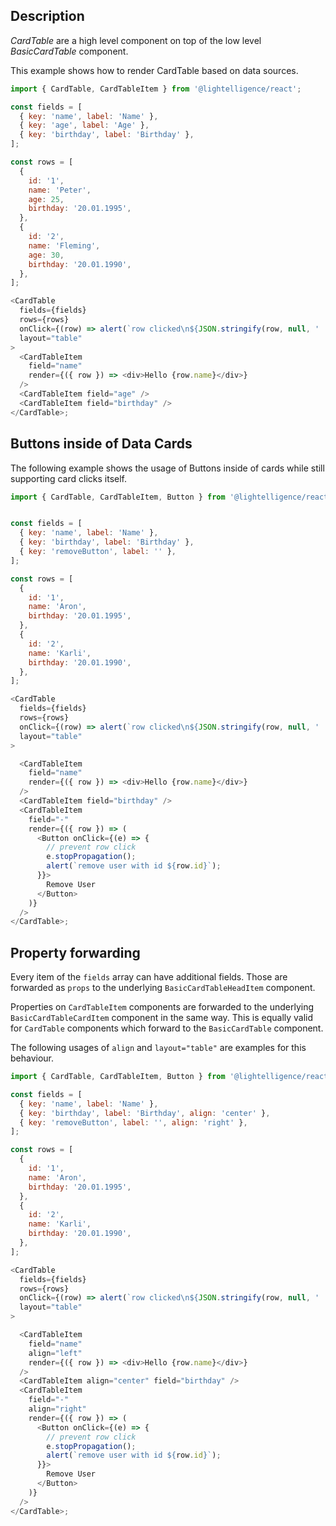 ## Description

*CardTable* are a high level component on top of the low level *BasicCardTable* component.

This example shows how to render CardTable based on data sources.

```js
import { CardTable, CardTableItem } from '@lightelligence/react';

const fields = [
  { key: 'name', label: 'Name' },
  { key: 'age', label: 'Age' },
  { key: 'birthday', label: 'Birthday' },
];

const rows = [
  {
    id: '1',
    name: 'Peter',
    age: 25,
    birthday: '20.01.1995',
  },
  {
    id: '2',
    name: 'Fleming',
    age: 30,
    birthday: '20.01.1990',
  },
];

<CardTable
  fields={fields}
  rows={rows}
  onClick={(row) => alert(`row clicked\n${JSON.stringify(row, null, '  ')}`)}
  layout="table"
>
  <CardTableItem
    field="name"
    render={({ row }) => <div>Hello {row.name}</div>}
  />
  <CardTableItem field="age" />
  <CardTableItem field="birthday" />
</CardTable>;
```

## Buttons inside of Data Cards

The following example shows the usage of Buttons inside of cards while still supporting
card clicks itself.

```js
import { CardTable, CardTableItem, Button } from '@lightelligence/react';


const fields = [
  { key: 'name', label: 'Name' },
  { key: 'birthday', label: 'Birthday' },
  { key: 'removeButton', label: '' },
];

const rows = [
  {
    id: '1',
    name: 'Aron',
    birthday: '20.01.1995',
  },
  {
    id: '2',
    name: 'Karli',
    birthday: '20.01.1990',
  },
];

<CardTable
  fields={fields}
  rows={rows}
  onClick={(row) => alert(`row clicked\n${JSON.stringify(row, null, '  ')}`)}
  layout="table"
>

  <CardTableItem
    field="name"
    render={({ row }) => <div>Hello {row.name}</div>}
  />
  <CardTableItem field="birthday" />
  <CardTableItem
    field="-"
    render={({ row }) => (
      <Button onClick={(e) => {
        // prevent row click
        e.stopPropagation();
        alert(`remove user with id ${row.id}`);
      }}>
        Remove User
      </Button>
    )}
  />
</CardTable>;
```

## Property forwarding

Every item of the `fields` array can have additional fields. Those are forwarded as `props` to the underlying `BasicCardTableHeadItem` component.

Properties on `CardTableItem` components are forwarded to the underlying `BasicCardTableCardItem` component in the same way. This is equally valid for `CardTable` components which forward to the `BasicCardTable` component.

The following usages of `align` and `layout="table"` are examples for this behaviour.

```js
import { CardTable, CardTableItem, Button } from '@lightelligence/react';

const fields = [
  { key: 'name', label: 'Name' },
  { key: 'birthday', label: 'Birthday', align: 'center' },
  { key: 'removeButton', label: '', align: 'right' },
];

const rows = [
  {
    id: '1',
    name: 'Aron',
    birthday: '20.01.1995',
  },
  {
    id: '2',
    name: 'Karli',
    birthday: '20.01.1990',
  },
];

<CardTable
  fields={fields}
  rows={rows}
  onClick={(row) => alert(`row clicked\n${JSON.stringify(row, null, '  ')}`)}
  layout="table"
>

  <CardTableItem
    field="name"
    align="left"
    render={({ row }) => <div>Hello {row.name}</div>}
  />
  <CardTableItem align="center" field="birthday" />
  <CardTableItem
    field="-"
    align="right"
    render={({ row }) => (
      <Button onClick={(e) => {
        // prevent row click
        e.stopPropagation();
        alert(`remove user with id ${row.id}`);
      }}>
        Remove User
      </Button>
    )}
  />
</CardTable>;
```